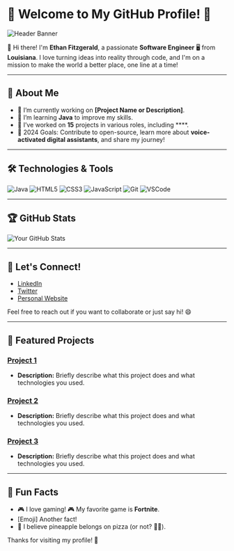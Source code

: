 # 🌟 Welcome to My GitHub Profile! 🌟

![Header Banner](https://via.placeholder.com/1200x200.png?text=Welcome+to+My+GitHub+Profile)

👋 Hi there! I'm **Ethan Fitzgerald**, a passionate **Software Engineer** 🖥️ from **Louisiana**. I love turning ideas into reality through code, and I'm on a mission to make the world a better place, one line at a time!

---

## 🚀 About Me

- 🔭 I’m currently working on **[Project Name or Description]**.
- 🌱 I’m learning **Java** to improve my skills.
- 💼 I’ve worked on **15** projects in various roles, including ****.
- 🥅 2024 Goals: Contribute to open-source, learn more about **voice-activated digital assistants**, and share my journey!

---

## 🛠️ Technologies & Tools

![Java](https://img.shields.io/badge/Java-007396?style=flat-square&logo=java&logoColor=white) 
![HTML5](https://img.shields.io/badge/HTML5-E34F26?style=flat-square&logo=html5&logoColor=white) 
![CSS3](https://img.shields.io/badge/CSS3-1572B6?style=flat-square&logo=css3&logoColor=white) 
![JavaScript](https://img.shields.io/badge/JavaScript-F7DF1E?style=flat-square&logo=javascript&logoColor=black) 
![Git](https://img.shields.io/badge/Git-F05032?style=flat-square&logo=git&logoColor=white) 
![VSCode](https://img.shields.io/badge/VSCode-007ACC?style=flat-square&logo=visualstudio&logoColor=white)

---

## 🏆 GitHub Stats

![Your GitHub Stats](https://github-readme-stats.vercel.app/api?username=YourUsername&show_icons=true&theme=radical)

---

## 🌈 Let's Connect!

- [LinkedIn](https://www.linkedin.com/in/ethan-fitzgerald-8953a7270)
- [Twitter](https://twitter.com/Fitzophrenic)
- [Personal Website](N/A)

Feel free to reach out if you want to collaborate or just say hi! 😄

---

## 📂 Featured Projects

### [Project 1](https://github.com/YourUsername/Project1)
- **Description:** Briefly describe what this project does and what technologies you used.

### [Project 2](https://github.com/YourUsername/Project2)
- **Description:** Briefly describe what this project does and what technologies you used.

### [Project 3](https://github.com/YourUsername/Project3)
- **Description:** Briefly describe what this project does and what technologies you used.

---

## 🎉 Fun Facts

- 🎮 I love gaming! 🎮 My favorite game is **Fortnite**.
- [Emoji] Another fact!
- 🍕 I believe pineapple belongs on pizza (or not? 🍍🍕).

Thanks for visiting my profile! 🎉
